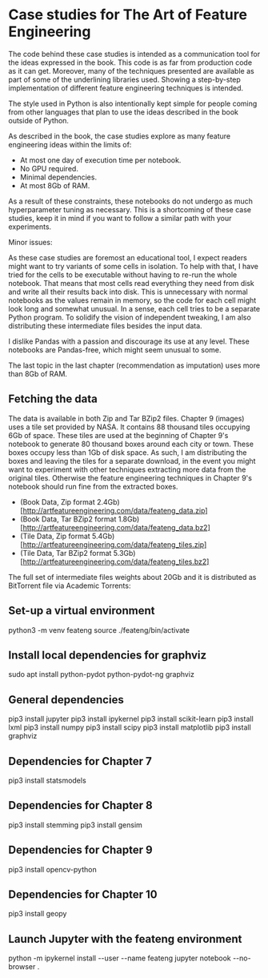 # Case studies for The Art of Feature Engineering

The code behind these case studies is intended as a communication tool
for the ideas expressed in the book. This code is as far from
production code as it can get. Moreover, many of the techniques
presented are available as part of some of the underlining libraries
used. Showing a step-by-step implementation of different feature
engineering techniques is intended.

The style used in Python is also intentionally kept simple for people
coming from other languages that plan to use the ideas described in
the book outside of Python.

As described in the book, the case studies explore as many feature
engineering ideas within the limits of:

* At most one day of execution time per notebook.
* No GPU required.
* Minimal dependencies.
* At most 8Gb of RAM.

As a result of these constraints, these notebooks do not undergo as
much hyperparameter tuning as necessary. This is a shortcoming of
these case studies, keep it in mind if you want to follow a similar
path with your experiments.

Minor issues:

As these case studies are foremost an educational tool, I expect
readers might want to try variants of some cells in isolation. To help
with that, I have tried for the cells to be executable without having
to re-run the whole notebook. That means that most cells read
everything they need from disk and write all their results back into
disk. This is unnecessary with normal notebooks as the values remain
in memory, so the code for each cell might look long and somewhat
unusual. In a sense, each cell tries to be a separate Python
program. To solidify the vision of independent tweaking, I am also
distributing these intermediate files besides the input data.

I dislike Pandas with a passion and discourage its use at any level.
These notebooks are Pandas-free, which might seem unusual to some.

The last topic in the last chapter (recommendation as imputation) uses
more than 8Gb of RAM.


## Fetching the data

The data is available in both Zip and Tar BZip2 files. Chapter 9
(images) uses a tile set provided by NASA. It contains 88 thousand
tiles occupying 6Gb of space. These tiles are used at the beginning of
Chapter 9's notebook to generate 80 thousand boxes around each city or
town. These boxes occupy less than 1Gb of disk space. As such, I am
distributing the boxes and leaving the tiles for a separate download,
in the event you might want to experiment with other techniques
extracting more data from the original tiles. Otherwise the feature
engineering techniques in Chapter 9's notebook should run fine from
the extracted boxes.

* (Book Data, Zip format 2.4Gb)[http://artfeatureengineering.com/data/feateng_data.zip]
* (Book Data, Tar BZip2 format 1.8Gb)[http://artfeatureengineering.com/data/feateng_data.bz2]
* (Tile Data, Zip format 5.4Gb)[http://artfeatureengineering.com/data/feateng_tiles.zip]
* (Tile Data, Tar BZip2 format 5.3Gb)[http://artfeatureengineering.com/data/feateng_tiles.bz2]

The full set of intermediate files weights about 20Gb and it is
distributed as BitTorrent file via Academic Torrents:


## Set-up a virtual environment

python3 -m venv feateng
source ./feateng/bin/activate


## Install local dependencies for graphviz
sudo apt install python-pydot python-pydot-ng graphviz


## General dependencies

pip3 install jupyter
pip3 install ipykernel
pip3 install scikit-learn
pip3 install lxml
pip3 install numpy
pip3 install scipy
pip3 install matplotlib
pip3 install graphviz


## Dependencies for Chapter 7

pip3 install statsmodels
  

## Dependencies for Chapter 8

pip3 install stemming
pip3 install gensim


## Dependencies for Chapter 9

pip3 install opencv-python


## Dependencies for Chapter 10

pip3 install geopy


## Launch Jupyter with the feateng environment

python -m ipykernel install --user --name feateng
jupyter notebook --no-browser .

